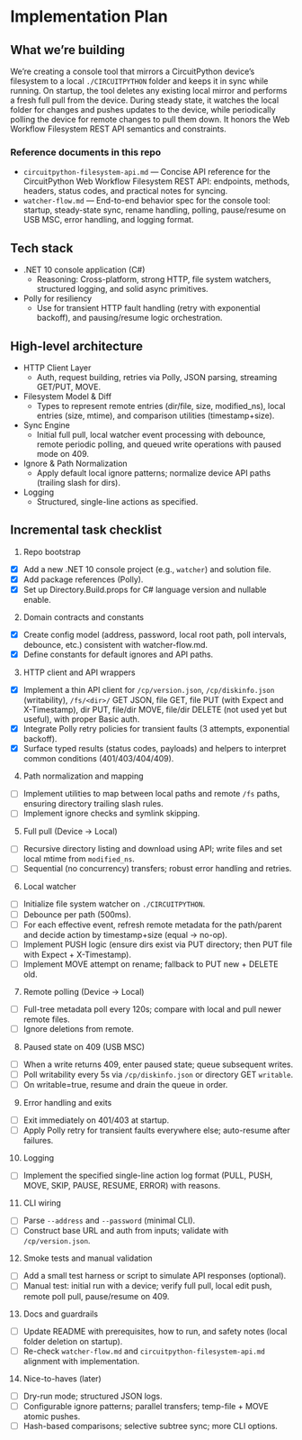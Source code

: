# Implementation Plan

## What we’re building
We’re creating a console tool that mirrors a CircuitPython device’s filesystem to a local `./CIRCUITPYTHON` folder and keeps it in sync while running. On startup, the tool deletes any existing local mirror and performs a fresh full pull from the device. During steady state, it watches the local folder for changes and pushes updates to the device, while periodically polling the device for remote changes to pull them down. It honors the Web Workflow Filesystem REST API semantics and constraints.

### Reference documents in this repo
- `circuitpython-filesystem-api.md` — Concise API reference for the CircuitPython Web Workflow Filesystem REST API: endpoints, methods, headers, status codes, and practical notes for syncing.
- `watcher-flow.md` — End-to-end behavior spec for the console tool: startup, steady-state sync, rename handling, polling, pause/resume on USB MSC, error handling, and logging format.

## Tech stack
- .NET 10 console application (C#)
  - Reasoning: Cross-platform, strong HTTP, file system watchers, structured logging, and solid async primitives.
- Polly for resiliency
  - Use for transient HTTP fault handling (retry with exponential backoff), and pausing/resume logic orchestration.

## High-level architecture
- HTTP Client Layer
  - Auth, request building, retries via Polly, JSON parsing, streaming GET/PUT, MOVE.
- Filesystem Model & Diff
  - Types to represent remote entries (dir/file, size, modified_ns), local entries (size, mtime), and comparison utilities (timestamp+size).
- Sync Engine
  - Initial full pull, local watcher event processing with debounce, remote periodic polling, and queued write operations with paused mode on 409.
- Ignore & Path Normalization
  - Apply default local ignore patterns; normalize device API paths (trailing slash for dirs).
- Logging
  - Structured, single-line actions as specified.

## Incremental task checklist

1) Repo bootstrap
- [x] Add a new .NET 10 console project (e.g., `watcher`) and solution file.
- [x] Add package references (Polly).
- [x] Set up Directory.Build.props for C# language version and nullable enable.

2) Domain contracts and constants
- [x] Create config model (address, password, local root path, poll intervals, debounce, etc.) consistent with watcher-flow.md.
- [x] Define constants for default ignores and API paths.

3) HTTP client and API wrappers
- [x] Implement a thin API client for `/cp/version.json`, `/cp/diskinfo.json` (writability), `/fs/<dir>/` GET JSON, file GET, file PUT (with Expect and X-Timestamp), dir PUT, file/dir MOVE, file/dir DELETE (not used yet but useful), with proper Basic auth.
- [x] Integrate Polly retry policies for transient faults (3 attempts, exponential backoff).
- [x] Surface typed results (status codes, payloads) and helpers to interpret common conditions (401/403/404/409).

4) Path normalization and mapping
- [ ] Implement utilities to map between local paths and remote `/fs` paths, ensuring directory trailing slash rules.
- [ ] Implement ignore checks and symlink skipping.

5) Full pull (Device → Local)
- [ ] Recursive directory listing and download using API; write files and set local mtime from `modified_ns`.
- [ ] Sequential (no concurrency) transfers; robust error handling and retries.

6) Local watcher
- [ ] Initialize file system watcher on `./CIRCUITPYTHON`.
- [ ] Debounce per path (500ms).
- [ ] For each effective event, refresh remote metadata for the path/parent and decide action by timestamp+size (equal → no-op).
- [ ] Implement PUSH logic (ensure dirs exist via PUT directory; then PUT file with Expect + X-Timestamp).
- [ ] Implement MOVE attempt on rename; fallback to PUT new + DELETE old.

7) Remote polling (Device → Local)
- [ ] Full-tree metadata poll every 120s; compare with local and pull newer remote files.
- [ ] Ignore deletions from remote.

8) Paused state on 409 (USB MSC)
- [ ] When a write returns 409, enter paused state; queue subsequent writes.
- [ ] Poll writability every 5s via `/cp/diskinfo.json` or directory GET `writable`.
- [ ] On writable=true, resume and drain the queue in order.

9) Error handling and exits
- [ ] Exit immediately on 401/403 at startup.
- [ ] Apply Polly retry for transient faults everywhere else; auto-resume after failures.

10) Logging
- [ ] Implement the specified single-line action log format (PULL, PUSH, MOVE, SKIP, PAUSE, RESUME, ERROR) with reasons.

11) CLI wiring
- [ ] Parse `--address` and `--password` (minimal CLI).
- [ ] Construct base URL and auth from inputs; validate with `/cp/version.json`.

12) Smoke tests and manual validation
- [ ] Add a small test harness or script to simulate API responses (optional).
- [ ] Manual test: initial run with a device; verify full pull, local edit push, remote poll pull, pause/resume on 409.

13) Docs and guardrails
- [ ] Update README with prerequisites, how to run, and safety notes (local folder deletion on startup).
- [ ] Re-check `watcher-flow.md` and `circuitpython-filesystem-api.md` alignment with implementation.

14) Nice-to-haves (later)
- [ ] Dry-run mode; structured JSON logs.
- [ ] Configurable ignore patterns; parallel transfers; temp-file + MOVE atomic pushes.
- [ ] Hash-based comparisons; selective subtree sync; more CLI options.
